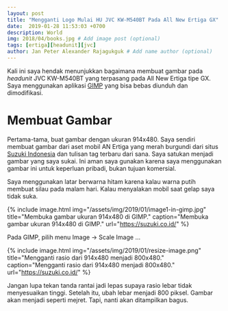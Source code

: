 ```yaml
---
layout: post
title: "Mengganti Logo Mulai HU JVC KW-M540BT Pada All New Ertiga GX"
date:  2019-01-28 11:53:03 +0700
description: World
img: 2018/04/books.jpg # Add image post (optional)
tags: [ertiga][headunit][jvc]
author: Jan Peter Alexander Rajagukguk # Add name author (optional)
---
```


Kali ini saya hendak menunjukkan bagaimana membuat gambar pada _headunit_ JVC KW-M540BT yang terpasang pada All New Ertiga tipe GX. Saya menggunakan aplikasi [GIMP](https://www.gimp.org/downloads/) yang bisa bebas diunduh dan dimodifikasi.

# Membuat Gambar

Pertama-tama, buat gambar dengan ukuran 914x480. Saya sendiri membuat gambar dari aset mobil AN Ertiga yang merah burgundi dari situs [Suzuki Indonesia](http://suzuki.co.id/) dan tulisan tag terbaru dari sana. Saya satukan menjadi gambar yang saya sukai. Ini aman saya gunakan karena saya menggunakan gambar ini untuk keperluan pribadi, bukan tujuan komersial.

Saya menggunakan latar berwarna hitam karena kalau warna putih membuat silau pada malam hari. Kalau menyalakan mobil saat gelap saya tidak suka.


{% include image.html
            img="/assets/img/2019/01/image1-in-gimp.jpg"
            title="Membuka gambar ukuran 914x480 di GIMP."
            caption="Membuka gambar ukuran 914x480 di GIMP."
            url="https://suzuki.co.id/" %}


Pada GIMP, pilih menu Image &#8594; Scale Image ...

{% include image.html
            img="/assets/img/2019/01/resize-image.png"
            title="Mengganti rasio dari 914x480 menjadi 800x480."
            caption="Mengganti rasio dari 914x480 menjadi 800x480."
            url="https://suzuki.co.id/" %}

Jangan lupa tekan tanda rantai jadi lepas supaya rasio lebar tidak menyesuaikan tinggi. Setelah itu, ubah lebar menjadi 800 piksel. Gambar akan menjadi seperti mejret. Tapi, nanti akan ditampilkan bagus.


